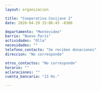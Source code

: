 ```yaml
---
layout: organizacion

title: "Cooperativa Covijave 2"
date: 2020-04-29 15:06:43 -0300

departamento: "Montevideo"
barrio: "Nuevo París"
actividades: "Olla"
necesidades: ""
telefono_contacto: "Se reciben donaciones"
direccion: "No corresponde"

otros_contactos: "No corresponde"
horario: ""
aclaraciones: ""
cuenta_bancaria: "13 Hs."

---
```

